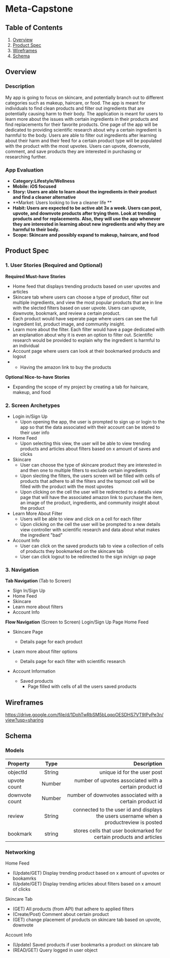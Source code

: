# Meta-Capstone
## Table of Contents
1. [Overview](#Overview)
1. [Product Spec](#Product-Spec)
1. [Wireframes](#Wireframes)
2. [Schema](#Schema)

## Overview
### Description
My app is going to focus on skincare, and potentially branch out to different categories such as makeup, haircare, or food. The app is meant for individuals to find clean products and filter out ingredients that are potentially causing harm to their body. The application is meant for users to learn more about the issues with certain ingredients in their products and find replacements for their favorite products. One page of the app will be dedicated to providing scientific research about why a certain ingredient is harmful to the body. Users are able to filter out ingredients after learning about their harm and their feed for a certain product type will be populated with the product with the most upvotes. Users can upvote, downvote, comment, and save products they are interested in purchasing or researching further. 

### App Evaluation
- **Category:Lifestyle/Wellness**
- **Mobile: iOS focused**
- **Story: Users are able to learn about the ingredients in their product and find a cleaner alternative**
- **Market: Users looking to live a cleaner life **
- **Habit: Users are expected to be active abt 3x a week. Users can post, upvote, and downvote products after trying them. Look at trending products and for replacements. Also, they will use the app whenever they are interested in learning about new ingredients and why they are harmful to their body.**
- **Scope: Skincare and possibly expand to makeup, haircare, and food**

## Product Spec

### 1. User Stories (Required and Optional)

**Required Must-have Stories**
* Home feed that displays trending products based on user upvotes and articles
* Skincare tab where users can choose a type of product, filter out multiple ingredients, and view the most popular products that are in line with the slected filters based on user upvote. Users can upvote, downvote, bookmark, and review a certain product. 
* Each product would have seperate page where users can see the full ingredient list, product image, and community insight.
* Learn more about the filter. Each filter would have a page dedicated with an explanation about why it is even an option to filter out. Scientific research would be provided to explain why the ingredient is harmful to an individual
* Account page where users can look at their bookmarked products and logout
* * Having the amazon link to buy the products


**Optional Nice-to-have Stories**

* Expanding the scope of my project by creating a tab for haircare, makeup, and food

### 2. Screen Archetypes

* Login in/Sign Up
   * Upon opening the app, the user is prompted to sign up or login to the app so that the data associated with their account can be stored to their user info
* Home Feed
   * Upon selecting this view, the user will be able to view trending products and articles about filters based on x amount of saves and clicks
* Skincare
  * User can choose the type of skincare product they are interested in and then one to multiple filters to exclude certain ingredients
  * Upon slecting the filters, the users screen will be filled with cells of products that adhere to all the filters and the topmost cell will be filled with the product with the most upvotes
  * Upon clicking on the cell the user will be redirected to a details view page that will have the associated amazon link to purchase the item, an image of the product, ingredients, and community insight about the product
* Learn More About Filter 
  * Users will be able to view and click on a cell for each filter
  * Upon clicking on the cell the user will be prompted to a new details view controller with scientific research and data about what makes the ingredient "bad"
* Account Info
  * User can click on the saved products tab to view a collection of cells of products they bookmarked on the skincare tab
  * User can click logout to be redirected to the sign in/sign up page
  
### 3. Navigation

**Tab Navigation** (Tab to Screen)
* Sign In/Sign Up
* Home Feed
* Skincare
* Learn more about filters
* Account Info

**Flow Navigation** (Screen to Screen)
Login/Sign Up Page 
Home Feed
* Skincare Page
   * Details page for each product
   
* Learn more about filter options
   * Details page for each filter with scientific research
   
* Account Information
  * Saved products
    * Page filled with cells of all the users saved products

## Wireframes
https://drive.google.com/file/d/1DohTwRbSM5bLqqoOESDHS7VT9IPyPe3n/view?usp=sharing


## Schema 

### Models
| Property | Type | Description |
| :---         |     :---:      |          ---: |
| objectId   | String     | unique id for the user post  |
| upvote count     | Number | number of upvotes associated with a certain product id      |
| downvote count   | Number     | number of downvotes associated with a certain product id    |
| review   | String     | connected to the user id and displays the users username when a productreview is posted    |
| bookmark   | string     | stores cells that user bookmarked for certain products and articles    |

### Networking
Home Feed
* (Update/GET) Display trending product based on x amount of upvotes or bookamrks
* (Update/GET) Display trending articles about filters based on x amount of clicks

Skincare Tab
* (GET) All products (from API) that adhere to applied filters
* (Create/Post) Comment about certain product
* (GET) change placement of products on skincare tab based on upvote, downvote 

Account Info
* (Update) Saved products if user bookmarks a product on skincare tab
* (READ/GET) Query logged in user object
